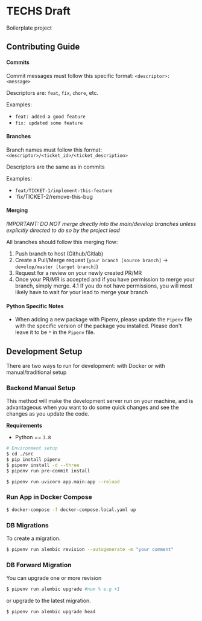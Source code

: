 # TECHS Draft

Boilerplate project

## Contributing Guide

#### Commits

Commit messages must follow this specific format:
`<descriptor>: <message>`

Descriptors are: `feat`, `fix`, `chore`, etc.

Examples:
- `feat: added a good feature`
- `fix: updated some feature`

#### Branches

Branch names must follow this format:
`<descriptor>/<ticket_id>/<ticket_description>`

Descriptors are the same as in commits

Examples:
- `feat/TICKET-1/implement-this-feature`
- `fix/TICKET-2/remove-this-bug

#### Merging

*IMPORTANT: DO NOT merge directly into the main/develop branches unless explicitly directed to do so by the project lead*

All branches should follow this merging flow:

1. Push branch to host (Github/Gitlab)
2. Create a Pull/Merge request (`your branch [source branch]` -> `develop/master [target branch]`)
3. Request for a review on your newly created PR/MR
4. Once your PR/MR is accepted and if you have permission to merge your branch, simply merge.
4.1 If you do not have permissions, you will most likely have to wait for your lead to merge your branch


#### Python Specific Notes

- When adding a new package with Pipenv, please update the `Pipenv` file with the specific version of the package you installed. Please don't leave it to be `*` in the `Pipenv` file.


## Development Setup

There are two ways to run for development: with Docker or with manual/traditional setup


### Backend Manual Setup

This method will make the development server run on your machine, and is advantageous when you want to do some quick changes and see the changes as you update the code.

**Requirements**
- Python == `3.8`

``` bash
# Environment setup
$ cd ./src
$ pip install pipenv
$ pipenv install -d --three
$ pipenv run pre-commit install

$ pipenv run uvicorn app.main:app --reload
```

### Run App in Docker Compose

```bash
$ docker-compose -f docker-compose.local.yaml up
```

### DB Migrations

To create a migration.

``` bash
$ pipenv run alembic revision --autogenerate -m "your comment"
```

### DB Forward Migration
You can upgrade one or more revision
``` bash
$ pipenv run alembic upgrade #num % e.g +1
```
or upgrade to the latest migration.
``` bash
$ pipenv run alembic upgrade head
```
